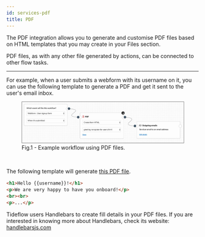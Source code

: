 ```yaml
---
id: services-pdf
title: PDF
---
```


The PDF integration allows you to generate and customise PDF files based on HTML
templates that you may create in your Files section.

PDF files, as with any other file generated by actions, can be connected to other
flow tasks.

<hr>

For example, when a user submits a webform with its username on it, you can use
the following template to generate a PDF and get it sent to the user's email
inbox.

<figure>
  <img src="/img/pdf_greeting_flow.jpg" 
    style="border:1px solid gray;" />
  <figcaption>Fig.1 - Example workflow using PDF files.</figcaption>
</figure>

<br>

The following template will generate [this PDF file](/services/pdf/pqi-pqiwasp6ywdzqf8me.pdf).

```html
<h1>Hello {{username}}!</h1>
<p>We are very happy to have you onboard!</p>
<br><br>
<p>...</p>
```

Tideflow users Handlebars to create fill details in your PDF files. If you are
interested in knowing more about Handlebars, check its website:
[handlebarsjs.com](https://handlebarsjs.com/)
